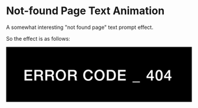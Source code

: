 # Not-found Page Text Animation

A somewhat interesting "not found page" text prompt effect.

So the effect is as follows:

![](./demo.gif)
